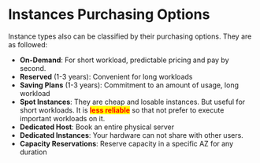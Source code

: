 # Instances Purchasing Options

Instance types also can be classified by their purchasing options. They are as followed:

* **On-Demand**: For short workload, predictable pricing and pay by second.
* **Reserved** (1-3 years): Convenient for long workloads
* **Saving Plans** (1-3 years): Commitment to an amount of usage, long workload
* **Spot Instances**: They are cheap and losable instances. But useful for short workloads. It is <mark style="color:red;">**less reliable**</mark> so that not prefer to execute important workloads on it.
* **Dedicated Host**: Book an entire physical server
* **Dedicated Instances**: Your hardware can not share with other users.
* **Capacity Reservations**: Reserve capacity in a specific AZ for any duration
